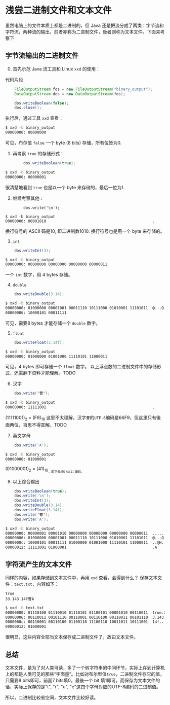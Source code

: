 # 浅尝二进制文件和文本文件

虽然电脑上的文件本质上都是二进制的，但 Java 还是把流分成了两类：字节流和字符流，两种流的输出，前者亦称为二进制文件，後者则称为文本文件。下面来考察下

## 字节流输出的二进制文件

0. 首先示范 Java 流工具和 Linux ``xxd`` 的使用：

代码片段
``` Java
    FileOutputStream fos = new FileOutputStream("binary_output");
    DataOutputStream dos = new DataOutputStream(fos);

    dos.writeBoolean(false);
    dos.close();
```
执行后，通过工具 ``xxd`` 查看：
``` bash
$ xxd -b binary_output 
00000000: 00000000                                     
```
可见，布尔值 ``false`` 一个 byte (8 bits) 存储，所有位皆为0.

1. 再考察 ``true`` 的存储形式：

``` Java
        dos.writeBoolean(true);
```
``` bash
$ xxd -b binary_output 
00000000: 00000001        
```          
很清楚地看到 ``true`` 也是以一个 byte 来存储的，最后一位为1.

2. 继续考察其他：

```
        dos.write('\n');
```
```
$ xxd -b binary_output 
00000000: 00001010                                               .
```
换行符号的 ASCII 码是10, 即二进制数1010. 换行符号也是用一个 byte 来存储的。

3. ``int``

```java
    dos.writeInt(3);
```

```bash
$ xxd -b binary_output 
00000000: 00000000 00000000 00000000 00000011          
```

一个 ``int`` 数字，用 4 bytes 存储。

4. ``double``

```java
    dos.writeDouble(3.14);
```

```bash
$ xxd -b binary_output 
00000000: 01000000 00001001 00011110 10111000 01010001 11101011  @...Q.
00000006: 10000101 00011111                             
```

可见，需要8 bytes 才能存储一个 ``double`` 数字。

5. ``float``

```java
    dos.writeFloat(3.14f);
```

```bash
$ xxd -b binary_output 
00000000: 01000000 01001000 11110101 11000011            
```

可见，4 bytes 即可存储一个 ``float`` 数字。
以上浮点数的二进制文件中的存储形式，还需翻下资料才能理解。TODO

6. 汉字

```java
    dos.write('曹');
```

```bash
$ xxd -b binary_output 
00000000: 11111001                                               .
```
(11111001)<sub>2</sub> = (F9)<sub>16</sub>
这里不太理解，汉字``曹``的``UTF-8``编码是66F9，但这里只有後面两位，百思不得其解。TODO

7. 英文字母

```java
    dos.write('A');
```

```bash
$ xxd -b binary_output 
00000000: 01000001                                        
```

(01000001)<sub>2</sub> = (41)<sub>16<sub>，即字母``A``的 ``ASCII`` 编码。

8. 以上综合输出

```java
    dos.writeBoolean(true);
    dos.write('\n');
    dos.writeInt(3);
    dos.writeDouble(3.14);
    dos.writeFloat(3.14f);
    dos.write('曹');
    dos.write('A');
```

```bash
$ xxd -b binary_output 
00000000: 00000001 00001010 00000000 00000000 00000000 00000011  ......
00000006: 01000000 00001001 00011110 10111000 01010001 11101011  @...Q.
0000000c: 10000101 00011111 01000000 01001000 11110101 11000011  ..@H..
00000012: 11111001 01000001                                      .A
```

## 字符流产生的文本文件

同样的内容，如果存储到文本文件中，再用 ``xxd`` 查看，会得到什么？
保存文本文件：``text.txt``，内容如下：

```plaintext
true
33.143.14f曹A
```

```bash
$ xxd -b text.txt 
00000000: 01110100 01110010 01110101 01100101 00001010 00110011  true.3
00000006: 00110011 00101110 00110001 00110100 00110011 00101110  3.143.
0000000c: 00110001 00110100 01100110 11100110 10011011 10111001  14f...
00000012: 01000001                                                                                                 A
```

很明显，这些内容全部当文本保存成二进制文件了，故曰文本文件。

## 总结

文本文件，是为了对人类可读，多了一个转字符串的中间环节，实际上存到计算机上的都是人类可见的那些“字面量”。比如对布尔型值``true``，二进制文件存它的值，只需要8 bits即可，前面7 bits填0，最後一个 bit 填1即可。而保存为文本文件的话，实际上保存的是"t", "r", "u", "e"这四个字母对应的UTF-8编码的二进制值。

所以，二进制比较省空间，文本文件比较好读。